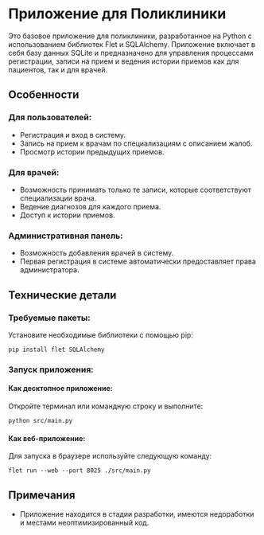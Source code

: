 # Приложение для Поликлиники

Это базовое приложение для поликлиники, разработанное на Python с использованием библиотек Flet и SQLAlchemy. Приложение включает в себя базу данных SQLite и предназначено для управления процессами регистрации, записи на прием и ведения истории приемов как для пациентов, так и для врачей.

## Особенности

### Для пользователей:
- Регистрация и вход в систему.
- Запись на прием к врачам по специализациям с описанием жалоб.
- Просмотр истории предыдущих приемов.

### Для врачей:
- Возможность принимать только те записи, которые соответствуют специализации врача.
- Ведение диагнозов для каждого приема.
- Доступ к истории приемов.

### Административная панель:
- Возможность добавления врачей в систему.
- Первая регистрация в системе автоматически предоставляет права администратора.

## Технические детали

### Требуемые пакеты:
Установите необходимые библиотеки с помощью pip:
```
pip install flet SQLAlchemy
```

### Запуск приложения:

#### Как десктопное приложение:
Откройте терминал или командную строку и выполните:
```
python src/main.py
```

#### Как веб-приложение:
Для запуска в браузере используйте следующую команду:
```
flet run --web --port 8025 ./src/main.py
```

## Примечания
- Приложение находится в стадии разработки, имеются недоработки и местами неоптимизированный код.
